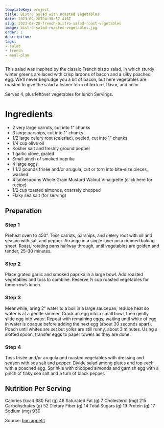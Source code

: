 ```yaml
---
templateKey: project
title: Bistro Salad with Roasted Vegetables
date: 2023-02-28T04:38:57.416Z
slug: 2023-02-28-french-bistro-salad-roast-vegetables
image: bistro-salad-roasted-vegetables.jpg
order: 1
description:
tags:
- salad
- french
- meal-plan
---
```


This salad was inspired by the classic French bistro salad, in which sturdy winter greens are laced with crisp lardons of bacon and a silky poached egg. We’ll never begrudge you a bit of bacon, but here vegetables are roasted to give the salad a leaner form of texture, flavor, and color.

Serves 4, plus leftover vegetables for lunch Servings.

# Ingredients

- 2 very large carrots, cut into 1” chunks
- 3 large parsnips, cut into 1” chunks
- 1/2 large celery root (celeriac), peeled, cut into 1” chunks
- 1/4 cup olive oil
- Kosher salt and freshly ground pepper
- 1 garlic clove, grated
- Small pinch of smoked paprika
- 4 large eggs
- 1 1/2 pounds frisée and/or arugula, cut or torn into bite-size pieces, washed
- 4 tablespoons Whole Grain Mustard Walnut Vinaigrette (click here for recipe)
- 1/2 cup toasted almonds, coarsely chopped
- Flaky sea salt (for serving)

## Preparation
### Step 1
Preheat oven to 450°. Toss carrots, parsnips, and celery root with oil and season with salt and pepper. Arrange in a single layer on a rimmed baking sheet. Roast, rotating pans halfway through, until vegetables are golden and tender, 25–30 minutes.

### Step 2
Place grated garlic and smoked paprika in a large bowl. Add roasted vegetables and toss to combine. Reserve ½ cup roasted vegetables for tomorrow’s lunch.

### Step 3
Meanwhile, bring 2” water to a boil in a large saucepan; reduce heat so water is at a gentle simmer. Crack an egg into a small bowl, then gently slide egg into water. Repeat with remaining eggs, waiting until white of egg in water is opaque before adding the next egg (about 30 seconds apart). Poach until whites are set but yolks are still runny, about 3 minutes. Using a slotted spoon, transfer eggs to paper towels as they are done.

### Step 4
Toss frisée and/or arugula and roasted vegetables with dressing and season with sea salt and pepper. Divide salad among plates and top each with a poached egg. Sprinkle with chopped almonds and garnish egg with a pinch of flaky sea salt and a turn of black pepper.

## Nutrition Per Serving
Calories (kcal) 680 Fat (g) 48 Saturated Fat (g) 7 Cholesterol (mg) 215 Carbohydrates (g) 52 Dietary Fiber (g) 14 Total Sugars (g) 19 Protein (g) 17 Sodium (mg) 930

Source: [bon appetit](https://www.bonappetit.com/recipe/bistro-salad-roasted-vegetables)
